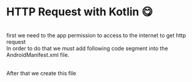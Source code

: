 <h1>HTTP Request with Kotlin 😋</h1><br>
first we need to the app permission to access to the internet to get http request
<br>
In order to do that we must add following code segment into the AndroidManifest.xml file.
<br><br>
<p>
 <uses-permission android:name="android.permission.INTERNET"></uses-permission>
</p>
After that we create this file




